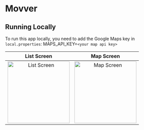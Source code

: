 # Movver

## Running Locally
To run this app locally, you need to add the Google Maps key in `local.properties`:
MAPS_API_KEY=`<your map api key>`


| List Screen      | Map Screen       |
|:--------------:|:--------------:|
| <img src="https://i.imgur.com/DoN7a3o.jpeg" alt="List Screen" width="200"/> | <img src="https://i.imgur.com/qwGbwEd.jpg" alt="Map Screen" width="200"/> |


